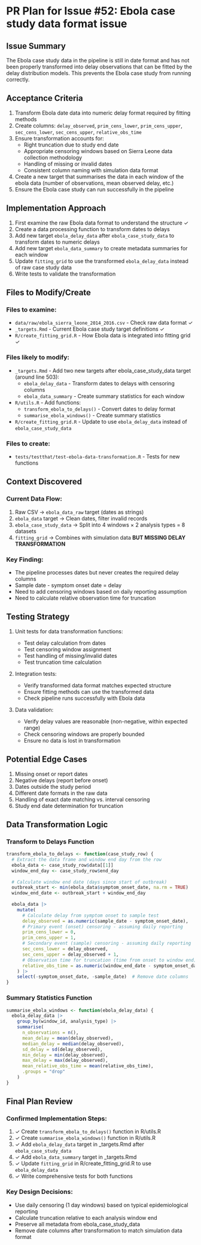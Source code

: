 # PR Plan for Issue #52: Ebola case study data format issue

## Issue Summary

The Ebola case study data in the pipeline is still in date format and has not been properly transformed into delay observations that can be fitted by the delay distribution models. This prevents the Ebola case study from running correctly.

## Acceptance Criteria

1. Transform Ebola date data into numeric delay format required by fitting methods
2. Create columns: `delay_observed`, `prim_cens_lower`, `prim_cens_upper`, `sec_cens_lower`, `sec_cens_upper`, `relative_obs_time`
3. Ensure transformation accounts for:
   - Right truncation due to study end date
   - Appropriate censoring windows based on Sierra Leone data collection methodology
   - Handling of missing or invalid dates
   - Consistent column naming with simulation data format
4. Create a new target that summarises the data in each window of the ebola data (number of observations, mean observed delay, etc.)
5. Ensure the Ebola case study can run successfully in the pipeline

## Implementation Approach

1. First examine the raw Ebola data format to understand the structure ✓
2. Create a data processing function to transform dates to delays
3. Add new target `ebola_delay_data` after `ebola_case_study_data` to transform dates to numeric delays
4. Add new target `ebola_data_summary` to create metadata summaries for each window
5. Update `fitting_grid` to use the transformed `ebola_delay_data` instead of raw case study data
6. Write tests to validate the transformation

## Files to Modify/Create

### Files to examine:
- `data/raw/ebola_sierra_leone_2014_2016.csv` - Check raw data format ✓
- `_targets.Rmd` - Current Ebola case study target definitions ✓
- `R/create_fitting_grid.R` - How Ebola data is integrated into fitting grid ✓

### Files likely to modify:
- `_targets.Rmd` - Add two new targets after ebola_case_study_data target (around line 503):
  - `ebola_delay_data` - Transform dates to delays with censoring columns
  - `ebola_data_summary` - Create summary statistics for each window
- `R/utils.R` - Add functions:
  - `transform_ebola_to_delays()` - Convert dates to delay format
  - `summarise_ebola_windows()` - Create summary statistics
- `R/create_fitting_grid.R` - Update to use `ebola_delay_data` instead of `ebola_case_study_data`

### Files to create:
- `tests/testthat/test-ebola-data-transformation.R` - Tests for new functions

## Context Discovered

### Current Data Flow:
1. Raw CSV → `ebola_data_raw` target (dates as strings)
2. `ebola_data` target → Clean dates, filter invalid records
3. `ebola_case_study_data` → Split into 4 windows × 2 analysis types = 8 datasets
4. `fitting_grid` → Combines with simulation data **BUT MISSING DELAY TRANSFORMATION**

### Key Finding:
- The pipeline processes dates but never creates the required delay columns
- Sample date - symptom onset date = delay
- Need to add censoring windows based on daily reporting assumption
- Need to calculate relative observation time for truncation

## Testing Strategy

1. Unit tests for data transformation functions:
   - Test delay calculation from dates
   - Test censoring window assignment
   - Test handling of missing/invalid dates
   - Test truncation time calculation

2. Integration tests:
   - Verify transformed data format matches expected structure
   - Ensure fitting methods can use the transformed data
   - Check pipeline runs successfully with Ebola data

3. Data validation:
   - Verify delay values are reasonable (non-negative, within expected range)
   - Check censoring windows are properly bounded
   - Ensure no data is lost in transformation

## Potential Edge Cases

1. Missing onset or report dates
2. Negative delays (report before onset)
3. Dates outside the study period
4. Different date formats in the raw data
5. Handling of exact date matching vs. interval censoring
6. Study end date determination for truncation

## Data Transformation Logic

### Transform to Delays Function
```r
transform_ebola_to_delays <- function(case_study_row) {
  # Extract the data frame and window end day from the row
  ebola_data <- case_study_row$data[[1]]
  window_end_day <- case_study_row$end_day
  
  # Calculate window end date (days since start of outbreak)
  outbreak_start <- min(ebola_data$symptom_onset_date, na.rm = TRUE)
  window_end_date <- outbreak_start + window_end_day
  
  ebola_data |>
    mutate(
      # Calculate delay from symptom onset to sample test
      delay_observed = as.numeric(sample_date - symptom_onset_date),
      # Primary event (onset) censoring - assuming daily reporting
      prim_cens_lower = 0,
      prim_cens_upper = 1,
      # Secondary event (sample) censoring - assuming daily reporting
      sec_cens_lower = delay_observed,
      sec_cens_upper = delay_observed + 1,
      # Observation time for truncation (time from onset to window end)
      relative_obs_time = as.numeric(window_end_date - symptom_onset_date)
    ) |>
    select(-symptom_onset_date, -sample_date)  # Remove date columns
}
```

### Summary Statistics Function
```r
summarise_ebola_windows <- function(ebola_delay_data) {
  ebola_delay_data |>
    group_by(window_id, analysis_type) |>
    summarise(
      n_observations = n(),
      mean_delay = mean(delay_observed),
      median_delay = median(delay_observed),
      sd_delay = sd(delay_observed),
      min_delay = min(delay_observed),
      max_delay = max(delay_observed),
      mean_relative_obs_time = mean(relative_obs_time),
      .groups = "drop"
    )
}
```

## Final Plan Review

### Confirmed Implementation Steps:
1. ✓ Create `transform_ebola_to_delays()` function in R/utils.R
2. ✓ Create `summarise_ebola_windows()` function in R/utils.R  
3. ✓ Add `ebola_delay_data` target in _targets.Rmd after `ebola_case_study_data`
4. ✓ Add `ebola_data_summary` target in _targets.Rmd
5. ✓ Update `fitting_grid` in R/create_fitting_grid.R to use `ebola_delay_data`
6. ✓ Write comprehensive tests for both functions

### Key Design Decisions:
- Use daily censoring (1 day windows) based on typical epidemiological reporting
- Calculate truncation relative to each analysis window end
- Preserve all metadata from ebola_case_study_data
- Remove date columns after transformation to match simulation data format